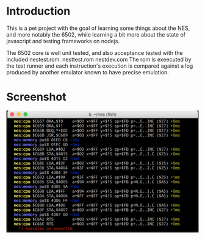 Introduction
============

This is a pet project with the goal of learning some things about 
the NES, and more notably the 6502, while learning a bit more about 
the state of javascript and testing frameworks on nodejs.

The 6502 core is well unit tested, and also acceptance tested with 
the included nestest.rom. nesttest.rom nestdev.com The rom is exeecuted 
by the test runner and each instruction's execution is compared against 
a log produced by another emulator known to have precise emulation.

Screenshot
==========

![screenshot](screenshot.png)

